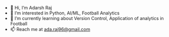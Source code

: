 - 👋 Hi, I’m Adarsh Raj
- 👀 I’m interested in Python, AI/ML, Football Analytics
- 🌱 I’m currently learning about Version Control, Application of analytics in Football
- 📫 Reach me at ada.raj96@gmail.com


<!---
Adarshcris7/Adarshcris7 is a ✨ special ✨ repository because its `README.md` (this file) appears on your GitHub profile.
You can click the Preview link to take a look at your changes.
--->
